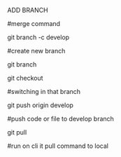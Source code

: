 
ADD BRANCH

#merge command

git branch -c develop 

#create new branch

git branch

git checkout <branch name>
  
#switching in that branch
  
git push origin develop
  
#push code or file to develop branch

git pull
  
#run on cli it pull command to local


